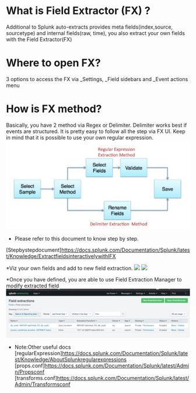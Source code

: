 # What is Field Extractor (FX) ?
Additional to Splunk auto-extracts provides meta fields(index,source, sourcetype) and internal fields(raw, time), you also extract your own fields with the Field Extractor(FX)

# Where to open FX?
3 options to access the FX via _Settings, _Field sidebars and _Event actions menu

# How is FX method?
Basically, you have 2 method via Regex or Delimiter. Delimiter works best if events are structured. It is pretty easy to follow all the step via FX UI. Keep in mind that it is possible to use your own regular expression.
![](image./flow.png)

* Please refer to this document to know step by step.

[Stepbystepdocument]<https://docs.splunk.com/Documentation/Splunk/latest/Knowledge/ExtractfieldsinteractivelywithIFX>

*Viz your own fields and add to new field extraction. 
![](newFieldExtractrion.png)
![](newExtractedField.png)

*Once you have defined, you are able to use Field Extraction Manager to modify extracted field
![](image./FXManager.png)

* Note:Other useful docs
[regularExpression]<https://docs.splunk.com/Documentation/Splunk/latest/Knowledge/AboutSplunkregularexpressions>
[props.conf]<https://docs.splunk.com/Documentation/Splunk/latest/Admin/Propsconf>
[transforms.conf]<https://docs.splunk.com/Documentation/Splunk/latest/Admin/Transformsconf>
